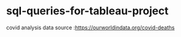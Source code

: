 # sql-queries-for-tableau-project
covid analysis
data source :https://ourworldindata.org/covid-deaths
